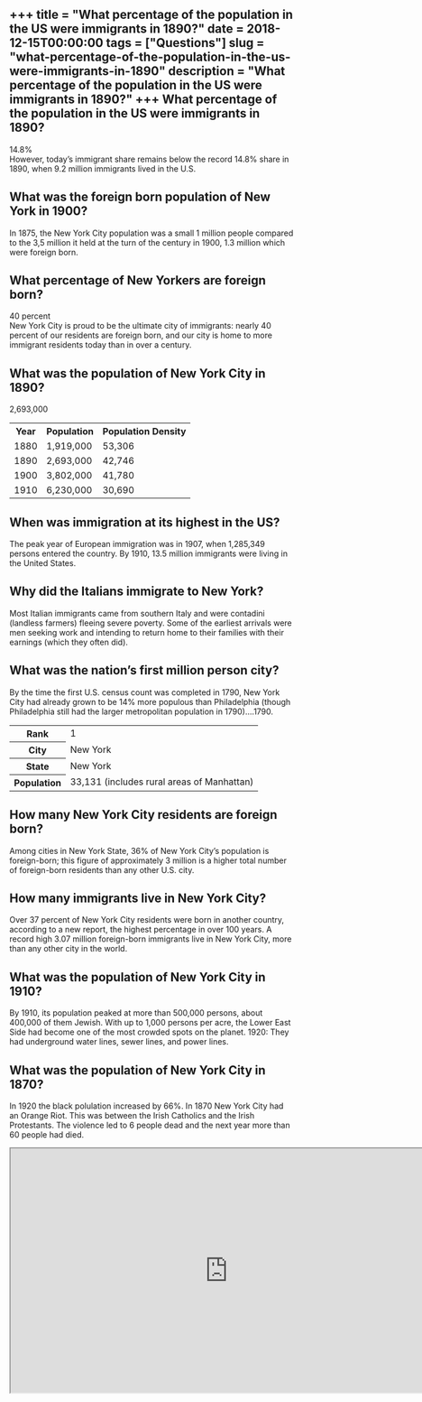 +++
title = "What percentage of the population in the US were immigrants in 1890?"
date = 2018-12-15T00:00:00
tags = ["Questions"]
slug = "what-percentage-of-the-population-in-the-us-were-immigrants-in-1890"
description = "What percentage of the population in the US were immigrants in 1890?"
+++
What percentage of the population in the US were immigrants in 1890?
--------------------------------------------------------------------

14.8%  
However, today’s immigrant share remains below the record 14.8% share in 1890, when 9.2 million immigrants lived in the U.S.

What was the foreign born population of New York in 1900?
---------------------------------------------------------

In 1875, the New York City population was a small 1 million people compared to the 3,5 million it held at the turn of the century in 1900, 1.3 million which were foreign born.

What percentage of New Yorkers are foreign born?
------------------------------------------------

40 percent  
New York City is proud to be the ultimate city of immigrants: nearly 40 percent of our residents are foreign born, and our city is home to more immigrant residents today than in over a century.

What was the population of New York City in 1890?
-------------------------------------------------

2,693,000

<table><tr><th>Year</th><th>Population</th><th>Population Density</th></tr><tr><td>1880</td><td>1,919,000</td><td>53,306</td></tr><tr><td>1890</td><td>2,693,000</td><td>42,746</td></tr><tr><td>1900</td><td>3,802,000</td><td>41,780</td></tr><tr><td>1910</td><td>6,230,000</td><td>30,690</td></tr></table>

When was immigration at its highest in the US?
----------------------------------------------

The peak year of European immigration was in 1907, when 1,285,349 persons entered the country. By 1910, 13.5 million immigrants were living in the United States.

Why did the Italians immigrate to New York?
-------------------------------------------

Most Italian immigrants came from southern Italy and were contadini (landless farmers) fleeing severe poverty. Some of the earliest arrivals were men seeking work and intending to return home to their families with their earnings (which they often did).

What was the nation’s first million person city?
------------------------------------------------

By the time the first U.S. census count was completed in 1790, New York City had already grown to be 14% more populous than Philadelphia (though Philadelphia still had the larger metropolitan population in 1790)….1790.

<table><tr><th>Rank</th><td>1</td></tr><tr><th>City</th><td>New York</td></tr><tr><th>State</th><td>New York</td></tr><tr><th>Population</th><td>33,131 (includes rural areas of Manhattan)</td></tr></table>

How many New York City residents are foreign born?
--------------------------------------------------

Among cities in New York State, 36% of New York City’s population is foreign-born; this figure of approximately 3 million is a higher total number of foreign-born residents than any other U.S. city.

How many immigrants live in New York City?
------------------------------------------

Over 37 percent of New York City residents were born in another country, according to a new report, the highest percentage in over 100 years. A record high 3.07 million foreign-born immigrants live in New York City, more than any other city in the world.

What was the population of New York City in 1910?
-------------------------------------------------

By 1910, its population peaked at more than 500,000 persons, about 400,000 of them Jewish. With up to 1,000 persons per acre, the Lower East Side had become one of the most crowded spots on the planet. 1920: They had underground water lines, sewer lines, and power lines.

What was the population of New York City in 1870?
-------------------------------------------------

In 1920 the black polulation increased by 66%. In 1870 New York City had an Orange Riot. This was between the Irish Catholics and the Irish Protestants. The violence led to 6 people dead and the next year more than 60 people had died.

<iframe allow="accelerometer; autoplay; clipboard-write; encrypted-media; gyroscope; picture-in-picture" allowfullscreen="" class="__youtube_prefs__  epyt-is-override  no-lazyload" data-no-lazy="1" data-origheight="433" data-origwidth="770" data-skipgform_ajax_framebjll="" height="433" id="_ytid_37851" loading="lazy" src="https://www.youtube.com/embed/fM1czS_VYDI?enablejsapi=1&autoplay=0&cc_load_policy=0&cc_lang_pref=&iv_load_policy=1&loop=0&modestbranding=0&rel=1&fs=1&playsinline=0&autohide=2&theme=dark&color=red&controls=1&" title="YouTube player" width="770"></iframe>